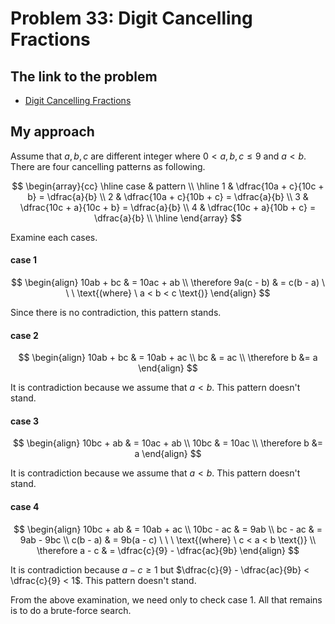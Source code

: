 # Problem 33: Digit Cancelling Fractions

## The link to the problem

- [Digit Cancelling Fractions](https://projecteuler.net/problem=33)

## My approach

Assume that $a, b, c$ are different integer where $0 < a, b, c \le 9$ and $a < b$.
There are four cancelling patterns as following.

$$
\begin{array}{cc}
\hline
case  & pattern \\
\hline
1 & \dfrac{10a + c}{10c + b} = \dfrac{a}{b} \\
2 & \dfrac{10a + c}{10b + c} = \dfrac{a}{b} \\
3 & \dfrac{10c + a}{10c + b} = \dfrac{a}{b} \\
4 & \dfrac{10c + a}{10b + c} = \dfrac{a}{b} \\
\hline
\end{array}
$$

Examine each cases.

#### case 1

$$
\begin{align}
10ab + bc  & = 10ac + ab \\
\therefore 9a(c - b) & = c(b - a) \ \ \ \text{(where} \ a < b < c \text{)}
\end{align}
$$

Since there is no contradiction, this pattern stands.

#### case 2

$$
\begin{align}
10ab + bc  & = 10ab + ac \\
bc & = ac \\
\therefore b &= a
\end{align}
$$

It is contradiction because we assume that $a < b$. This pattern doesn't stand.

#### case 3

$$
\begin{align}
10bc + ab  & = 10ac + ab \\
10bc & = 10ac \\
\therefore b &= a
\end{align}
$$

It is contradiction because we assume that $a < b$. This pattern doesn't stand.

#### case 4

$$
\begin{align}
10bc + ab & = 10ab + ac \\
10bc - ac & = 9ab \\
bc - ac & = 9ab - 9bc \\
c(b - a) & = 9b(a - c)  \ \ \ \text{(where} \ c < a < b \text{)} \\
\therefore a - c & = \dfrac{c}{9} - \dfrac{ac}{9b}
\end{align}
$$

It is contradiction because $a - c \ge 1$ but $\dfrac{c}{9} - \dfrac{ac}{9b} < \dfrac{c}{9} < 1$.
This pattern doesn't stand.

From the above examination, we need only to check case 1. All that remains is to do a brute-force search.
